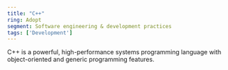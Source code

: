 ```yaml
---
title: "C++"
ring: Adopt
segment: Software engineering & development practices
tags: ['Development']
---
```

C++ is a powerful, high-performance systems programming language with object-oriented and generic programming features.
